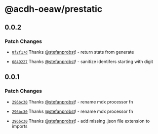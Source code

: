 # @acdh-oeaw/prestatic

## 0.0.2

### Patch Changes

- [`0f2f17d`](https://github.com/acdh-oeaw/prestatic/commit/0f2f17daf32f62aef277526b7ecff5758105d615)
  Thanks [@stefanprobst](https://github.com/stefanprobst)! - return stats from generate

- [`6849227`](https://github.com/acdh-oeaw/prestatic/commit/68492274ba669a22f18c96da087d5d7898a23099)
  Thanks [@stefanprobst](https://github.com/stefanprobst)! - sanitize identifers starting with digit

## 0.0.1

### Patch Changes

- [`296bc30`](https://github.com/acdh-oeaw/prestatic/commit/296bc30df0910f9c40aa31742d07486b2520fd05)
  Thanks [@stefanprobst](https://github.com/stefanprobst)! - rename mdx processor fn

- [`296bc30`](https://github.com/acdh-oeaw/prestatic/commit/296bc30df0910f9c40aa31742d07486b2520fd05)
  Thanks [@stefanprobst](https://github.com/stefanprobst)! - rename mdx processor fn

- [`296bc30`](https://github.com/acdh-oeaw/prestatic/commit/296bc30df0910f9c40aa31742d07486b2520fd05)
  Thanks [@stefanprobst](https://github.com/stefanprobst)! - add missing .json file extension to
  imports
